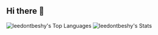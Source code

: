 ## Hi there 👋

![leedontbeshy's Top Languages](https://github-readme-stats.vercel.app/api/top-langs/?username=leedontbeshy&theme=vue-dark&show_icons=true&hide_border=true&layout=compact)
![leedontbeshy's Stats](https://github-readme-stats.vercel.app/api?username=leedontbeshy&theme=vue-dark&show_icons=true&hide_border=true&count_private=true)
<!--
**leedontbeshy/leedontbeshy** is a ✨ _special_ ✨ repository because its `README.md` (this file) appears on your GitHub profile.

Here are some ideas to get you started:

- 🔭 I’m currently working on ...
- 🌱 I’m currently learning ...
- 👯 I’m looking to collaborate on ...
- 🤔 I’m looking for help with ...
- 💬 Ask me about ...
- 📫 How to reach me: ...
- 😄 Pronouns: ...
- ⚡ Fun fact: ...
-->
